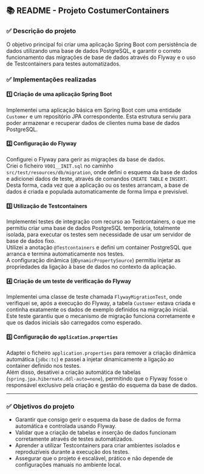 ## 📚 README - Projeto CostumerContainers  

### ✅ Descrição do projeto
O objetivo principal foi criar uma aplicação Spring Boot com persistência de dados utilizando uma base de dados PostgreSQL, e garantir o correto funcionamento das migrações de base de dados através do Flyway e o uso de Testcontainers para testes automatizados.  

### ✅ Implementações realizadas

#### 1️⃣ **Criação de uma aplicação Spring Boot**
Implementei uma aplicação básica em Spring Boot com uma entidade `Customer` e um repositório JPA correspondente. Esta estrutura serviu para poder armazenar e recuperar dados de clientes numa base de dados PostgreSQL.  

#### 2️⃣ **Configuração do Flyway**
Configurei o Flyway para gerir as migrações da base de dados.  
Criei o ficheiro `V001__INIT.sql` no caminho `src/test/resources/db/migration`, onde defini o esquema da base de dados e adicionei dados de teste, através de comandos `CREATE TABLE` e `INSERT`.  
Desta forma, cada vez que a aplicação ou os testes arrancam, a base de dados é criada e populada automaticamente de forma limpa e previsível.  

#### 3️⃣ **Utilização de Testcontainers**
Implementei testes de integração com recurso ao Testcontainers, o que me permitiu criar uma base de dados PostgreSQL temporária, totalmente isolada, para executar os testes sem necessidade de usar um servidor de base de dados fixo.  
Utilizei a anotação `@Testcontainers` e defini um container PostgreSQL que arranca e termina automaticamente nos testes.  
A configuração dinâmica (`@DynamicPropertySource`) permitiu injetar as propriedades da ligação à base de dados no contexto da aplicação.  

#### 4️⃣ **Criação de um teste de verificação do Flyway**
Implementei uma classe de teste chamada `FlywayMigrationTest`, onde verifiquei se, após a execução do Flyway, a tabela `Customer` estava criada e continha exatamente os dados de exemplo definidos na migração inicial.  
Este teste garantiu que o mecanismo de migração funciona corretamente e que os dados iniciais são carregados como esperado.  

#### 5️⃣ **Configuração do `application.properties`**
Adaptei o ficheiro `application.properties` para remover a criação dinâmica automática (`jdbc:tc`) e passei a injetar dinamicamente a ligação ao container definido nos testes.  
Além disso, desativei a criação automática de tabelas (`spring.jpa.hibernate.ddl-auto=none`), permitindo que o Flyway fosse o responsável exclusivo pela criação e gestão do esquema da base de dados.  

---

### ✅ Objetivos do projeto
- Garantir que consigo gerir o esquema da base de dados de forma automática e controlada usando Flyway.  
- Validar que a criação de tabelas e inserção de dados funcionam corretamente através de testes automatizados.  
- Aprender a utilizar Testcontainers para criar ambientes isolados e reproduzíveis durante a execução dos testes.  
- Assegurar que o projeto é escalável, prático e não depende de configurações manuais no ambiente local.  
